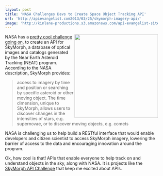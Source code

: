 ```yaml
---
layout: post
title: 'NASA Challenges Devs to Create Space Object Tracking API'
url: 'http://apievangelist.com2013/03/25/skymorph-imagery-api/'
image: 'http://kinlane-productions.s3.amazonaws.com/api-evangelist-site/blog/nasa-skymorph.jpg'
---
```



<p>
     <a href="http://spaceappschallenge.org/challenge/skymorph-imagery-api/"><img src="https://s3.amazonaws.com/kinlane-productions/nasa/nasa-skymorph.jpg"  width="275" align="right" /></a>
</p>
<p>
     NASA has a <a href="http://spaceappschallenge.org/challenge/skymorph-imagery-api/">pretty cool challenge going on</a>, to create an API for SkyMorph, a database of optical images and catalogs generated by the Near Earth Asteroid Tracking (NEAT) program. According to the NASA description, SkyMorph provides:
</p>
<blockquote>
     access to imagery by time and position or searching by specific asteroid or other moving object. The time dimension, unique to SkyMorph, allows users to discover changes in the intensities of stars, e.g. supernovae, or to discover moving objects, e.g. comets
</blockquote>
<p>
     NASA is challenging us to help build a RESTful interface that would enable developers and citizen scientist to access SkyMorph imagery, lowering the barrier of access to the data and encouraging innovation around the program.
</p>
<p>
     Ok, how cool is that! APIs that enable everyone to help track on and understand objects in the sky, along with NASA. It is projects like the <a title="SkyMorph API Challenge" href="http://spaceappschallenge.org/challenge/skymorph-imagery-api/">SkyMorph API Challenge</a> that keep me excited about APIs.
</p>
